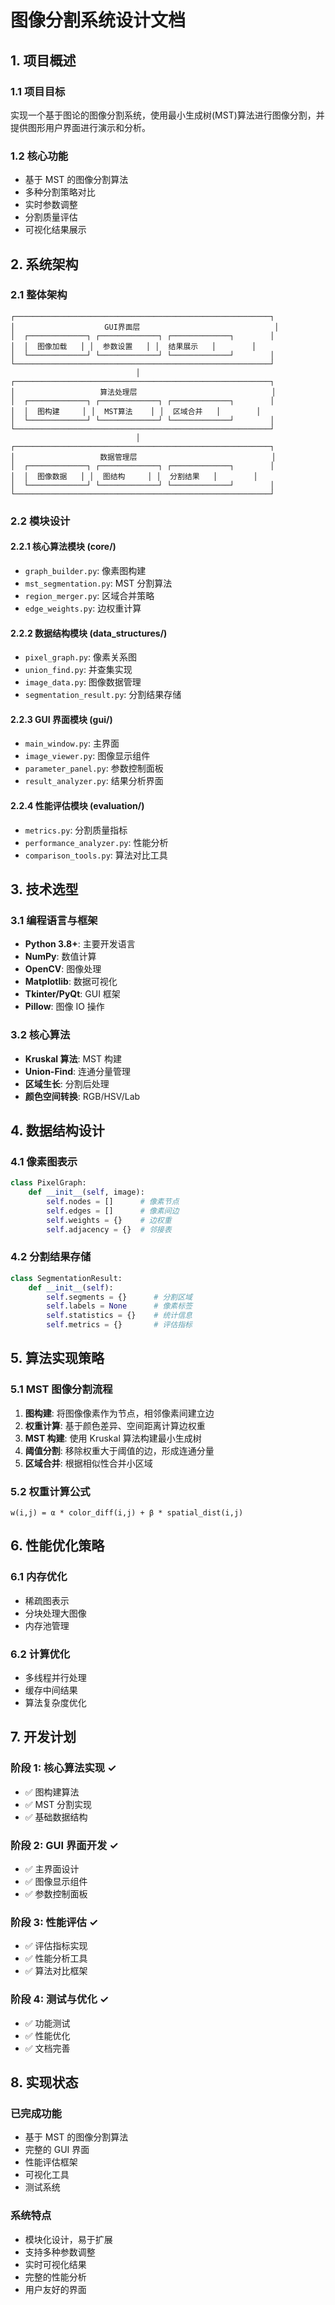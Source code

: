 # 图像分割系统设计文档

## 1. 项目概述

### 1.1 项目目标

实现一个基于图论的图像分割系统，使用最小生成树(MST)算法进行图像分割，并提供图形用户界面进行演示和分析。

### 1.2 核心功能

- 基于 MST 的图像分割算法
- 多种分割策略对比
- 实时参数调整
- 分割质量评估
- 可视化结果展示

## 2. 系统架构

### 2.1 整体架构

```
┌─────────────────────────────────────────────────────────┐
│                    GUI界面层                              │
│  ┌─────────────┐ ┌─────────────┐ ┌─────────────┐        │
│  │  图像加载   │ │  参数设置   │ │  结果展示   │        │
│  └─────────────┘ └─────────────┘ └─────────────┘        │
└─────────────────────────────────────────────────────────┘
                            │
┌─────────────────────────────────────────────────────────┐
│                   算法处理层                              │
│  ┌─────────────┐ ┌─────────────┐ ┌─────────────┐        │
│  │  图构建     │ │  MST算法    │ │  区域合并   │        │
│  └─────────────┘ └─────────────┘ └─────────────┘        │
└─────────────────────────────────────────────────────────┘
                            │
┌─────────────────────────────────────────────────────────┐
│                   数据管理层                              │
│  ┌─────────────┐ ┌─────────────┐ ┌─────────────┐        │
│  │  图像数据   │ │  图结构     │ │  分割结果   │        │
│  └─────────────┘ └─────────────┘ └─────────────┘        │
└─────────────────────────────────────────────────────────┘
```

### 2.2 模块设计

#### 2.2.1 核心算法模块 (core/)

- `graph_builder.py`: 像素图构建
- `mst_segmentation.py`: MST 分割算法
- `region_merger.py`: 区域合并策略
- `edge_weights.py`: 边权重计算

#### 2.2.2 数据结构模块 (data_structures/)

- `pixel_graph.py`: 像素关系图
- `union_find.py`: 并查集实现
- `image_data.py`: 图像数据管理
- `segmentation_result.py`: 分割结果存储

#### 2.2.3 GUI 界面模块 (gui/)

- `main_window.py`: 主界面
- `image_viewer.py`: 图像显示组件
- `parameter_panel.py`: 参数控制面板
- `result_analyzer.py`: 结果分析界面

#### 2.2.4 性能评估模块 (evaluation/)

- `metrics.py`: 分割质量指标
- `performance_analyzer.py`: 性能分析
- `comparison_tools.py`: 算法对比工具

## 3. 技术选型

### 3.1 编程语言与框架

- **Python 3.8+**: 主要开发语言
- **NumPy**: 数值计算
- **OpenCV**: 图像处理
- **Matplotlib**: 数据可视化
- **Tkinter/PyQt**: GUI 框架
- **Pillow**: 图像 IO 操作

### 3.2 核心算法

- **Kruskal 算法**: MST 构建
- **Union-Find**: 连通分量管理
- **区域生长**: 分割后处理
- **颜色空间转换**: RGB/HSV/Lab

## 4. 数据结构设计

### 4.1 像素图表示

```python
class PixelGraph:
    def __init__(self, image):
        self.nodes = []      # 像素节点
        self.edges = []      # 像素间边
        self.weights = {}    # 边权重
        self.adjacency = {}  # 邻接表
```

### 4.2 分割结果存储

```python
class SegmentationResult:
    def __init__(self):
        self.segments = {}      # 分割区域
        self.labels = None      # 像素标签
        self.statistics = {}    # 统计信息
        self.metrics = {}       # 评估指标
```

## 5. 算法实现策略

### 5.1 MST 图像分割流程

1. **图构建**: 将图像像素作为节点，相邻像素间建立边
2. **权重计算**: 基于颜色差异、空间距离计算边权重
3. **MST 构建**: 使用 Kruskal 算法构建最小生成树
4. **阈值分割**: 移除权重大于阈值的边，形成连通分量
5. **区域合并**: 根据相似性合并小区域

### 5.2 权重计算公式

```
w(i,j) = α * color_diff(i,j) + β * spatial_dist(i,j)
```

## 6. 性能优化策略

### 6.1 内存优化

- 稀疏图表示
- 分块处理大图像
- 内存池管理

### 6.2 计算优化

- 多线程并行处理
- 缓存中间结果
- 算法复杂度优化

## 7. 开发计划

### 阶段 1: 核心算法实现 ✓

- ✅ 图构建算法
- ✅ MST 分割实现
- ✅ 基础数据结构

### 阶段 2: GUI 界面开发 ✓

- ✅ 主界面设计
- ✅ 图像显示组件
- ✅ 参数控制面板

### 阶段 3: 性能评估 ✓

- ✅ 评估指标实现
- ✅ 性能分析工具
- ✅ 算法对比框架

### 阶段 4: 测试与优化 ✓

- ✅ 功能测试
- ✅ 性能优化
- ✅ 文档完善

## 8. 实现状态

### 已完成功能

- 基于 MST 的图像分割算法
- 完整的 GUI 界面
- 性能评估框架
- 可视化工具
- 测试系统

### 系统特点

- 模块化设计，易于扩展
- 支持多种参数调整
- 实时可视化结果
- 完整的性能分析
- 用户友好的界面
